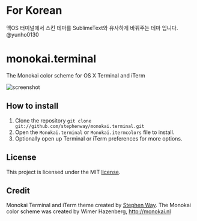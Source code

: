 # For Korean
맥OS 터미널에서 스킨 테마를 SublimeText와 유사하게 바꿔주는 테마 입니다. @yunho0130

# monokai.terminal
The Monokai color scheme for OS X Terminal and iTerm


![screenshot](screenshot.png)

## How to install

1. Clone the repository `git clone git://github.com/stephenway/monokai.terminal.git`
2. Open the `Monokai.terminal` or `Monokai.itermcolors` file to install.
3. Optionally open up Terminal or iTerm  preferences for more options.

## License
This project is licensed under the MIT [license](LICENSE).

## Credit
Monokai Terminal and iTerm theme created by [Stephen Way](https://github.com/stephenway).
The Monokai color scheme was created by Wimer Hazenberg, http://monokai.nl

